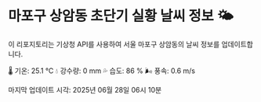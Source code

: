 
# 마포구 상암동 초단기 실황 날씨 정보 🌤️

이 리포지토리는 기상청 API를 사용하여 서울 마포구 상암동의 날씨 정보를 업데이트합니다. 

🌡️ 기온: 25.1 ℃
💧 강수량: 0 mm
💦 습도: 86 %
🌬️ 풍속: 0.6 m/s

마지막 업데이트 시각: 2025년 06월 28일 06시 10분    
